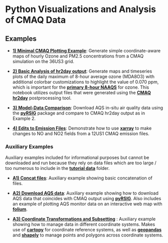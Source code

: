 # Python Visualizations and Analysis of CMAQ Data

## Examples

* __[1) Minimal CMAQ Plotting Example](./examples/01_minimal_cmaq_plotting_example.ipynb)__:  Generate simple coordinate-aware maps of hourly Ozone and PM2.5 concentrations from a CMAQ simulation on the 36US3 grid.

* __[2) Basic Analysis of hr2day output](./examples/02_hr2day_output_analysis_example.ipynb)__: Generate maps and timeseries plots of the daily maximum of 8-hour average ozone (MDA8O3) with additional colorbar customizations to highlight the value of 0.070 ppm, which is important for the __[primary 8-hour NAAQS](https://www.epa.gov/criteria-air-pollutants/naaqs-table)__ for ozone. This notebook utilizes output files that were generated using the __[CMAQ hr2day](https://github.com/USEPA/CMAQ/tree/main/POST/hr2day)__ postprocessing tool.

* __[3) Model-Data Comparison](./examples/03_model_monitor_comparison.ipynb)__: Download AQS in-situ air quality data using the __[pyRSIG](https://barronh.github.io/pyrsig/)__ package and compare to CMAQ hr2day output as in Example 2.

* __[4) Edits to Emission Files](./examples/04_cmaq_emission_inputs.ipynb)__: Demonstrate how to use __[xarray](https://docs.xarray.dev/en/stable/)__ to make changes to NO and NO2 fields from a 12US1 CMAQ emission files.

### Auxiliary Examples

Auxiliary examples included for informational purposes but cannot be downloaded and run because they rely on data files which are too large / too numerous to include in the __[tutorial data](./examples/tutorial_data)__ folder.

* __[A1) Concat files](./examples/A1_concat_files.ipynb)__: Auxiliary example showing basic concatenation of files.

* __[A2) Download AQS data](./examples/A2_aqs_download_pyrsig.ipynb)__: Auxiliary example showing how to download AQS data that coincides with CMAQ output using __[pyRSIG](https://github.com/barronh/pyrsig)__. Also includes an example of plotting AQS monitor data on an interactive web map with __[folium](https://python-visualization.github.io/folium/latest/#)__.

* __[A3) Coordinate Transformations and Subsetting](./examples/A3_coordinate_transformation_subsetting.ipynb)__ : Auxiliary example showing how to manage data in different coordinate systems. Makes use of __[cartopy](https://scitools.org.uk/cartopy/docs/latest/)__ for coordinate reference systems, as well as __[geopandas](https://geopandas.org/en/stable/)__ and __[shapely](https://shapely.readthedocs.io/en/stable/manual.html)__ to manage points and polygons across coordinate systems.
